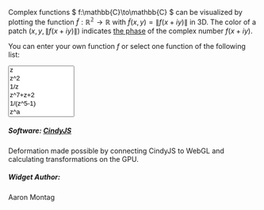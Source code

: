 <script type="text/javascript" src="https://cdnjs.cloudflare.com/ajax/libs/mathjax/2.7.0/MathJax.js?config=TeX-AMS-MML_HTMLorMML"></script>
<script type="text/x-mathjax-config">
  MathJax.Hub.Config({tex2jax: {inlineMath: [['$','$'], ['\\(','\\)']]}});
</script>

Complex functions $ f:\mathbb{C}\to\mathbb{C} $ can be visualized by plotting the function $\tilde f: \mathbb{R^2} \to \mathbb{R}$ with $\tilde f(x,y) = \|f(x + i y)\|$ in 3D. The color of a patch $(x, y, \|f(x + i y)\|)$ indicates [the phase](../ComplexExplorer) of the complex number $f(x + i y)$.

You can enter your own function $f$ or select one function of the following list:
<div>
  <select id="sel" size="6" style="width:10em;">
  <option data-a="1">z</option>
  <option data-zoom=".15">z^2</option>
  <option data-a="1" data-zoom="0.1">1/z</option>
  <option data-zoom="0.1">z^7+z+2</option>
  <option data-a="1" data-zoom="0.1">1/(z^5-1)</option>
  <option data-a="1">z^a</option>
  <option data-a="1">z^(i\*a)</option>
  <option data-a="1">(z-1)/(z^2+1)</option>
  <option data-a="1">sqrt(z)</option>
  <option data-a="1">log(z)</option>
  <option data-a="1">(z^2+1)/(z^2-1)</option>
  <option data-a="1">sin(z)</option>
  <option data-a="1">exp(z)</option>
  <option data-a="1">sqrt(1-z^2)</option>
  <option data-a="1" data-zoom="0">tan(z)</option>
  <option data-a=".2">sin(z+3\*a)/sin(z+i)</option>
  <option data-a="1">1/(z^round(20\*a-10)-1)</option>
  <option data-a="1/3" data-zoom="0.1">1/sin(pi\*a+z^3)</option>
  <option data-a="1" data-zoom="0.1">1/sin((z+1)/(z-1))</option>
  <option data-a="1" data-zoom="-.2">z^z</option>
  <option data-a="1" data-zoom="-.2">log(z^z)/z</option>
</select></div>
<script type="text/javascript">
var select = document.getElementById("sel");
select.addEventListener('change', function(event) {
document.getElementById('inp').value = this.value;
cdy.evokeCS('fun(z) := (' + this.value + '); init();');

var a = this.options[this.selectedIndex].getAttribute("data-a") || .5;
cdy.evokeCS('seta(' + a + ')');

var zoom = this.options[this.selectedIndex].getAttribute("data-zoom");
if(zoom) cdy.evokeCS('setzoom(' + zoom + ')');

}, false);
</script>

##### Software: <a href="http://cindyjs.org">CindyJS</a><br>
  Deformation made possible by connecting CindyJS to
  WebGL and calculating transformations on the GPU.

##### Widget Author:
  Aaron Montag
